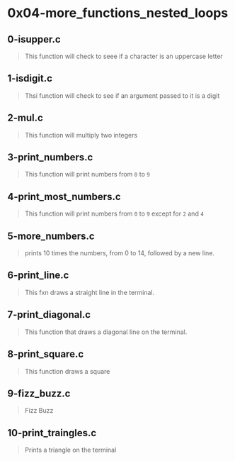 # 0x04-more_functions_nested_loops

## 0-isupper.c
> This function will check to seee if a character is an uppercase letter

## 1-isdigit.c
> Thsi function will check to see if an argument passed to it is a digit

## 2-mul.c
> This function will multiply two integers

## 3-print_numbers.c
> This function will print numbers from `0` to `9`

## 4-print_most_numbers.c
> This function will print numbers from `0` to `9` except for `2` and `4`

## 5-more_numbers.c
> prints 10 times the numbers, from 0 to 14, followed by a new line.

## 6-print_line.c
> This fxn draws a straight line in the terminal.

## 7-print_diagonal.c 
> This function that draws a diagonal line on the terminal.

## 8-print_square.c
> This function draws a square

## 9-fizz_buzz.c
> Fizz Buzz

## 10-print_traingles.c
> Prints a triangle on the terminal
